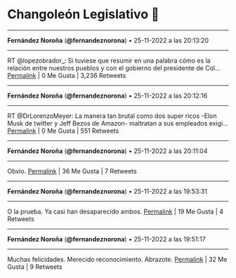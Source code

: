 # Changoleón Legislativo 🙈
*****
**Fernández Noroña** (**@fernandeznorona**) • 25-11-2022 a las 20:13:20
*****
RT @lopezobrador_: Si tuviese que resumir en una palabra cómo es la relación entre nuestros pueblos y con el gobierno del presidente de Col…
[Permalink](https://twitter.com/fernandeznorona/status/1596356403446558720) | 0 Me Gusta | 3,236 Retweets
*****
**Fernández Noroña** (**@fernandeznorona**) • 25-11-2022 a las 20:12:16
*****
RT @DrLorenzoMeyer: La manera tan brutal como dos super ricos -Elon Musk de twitter y Jeff Bezos de Amazon- maltratan a sus empleados exigi…
[Permalink](https://twitter.com/fernandeznorona/status/1596356135518621696) | 0 Me Gusta | 551 Retweets
*****
**Fernández Noroña** (**@fernandeznorona**) • 25-11-2022 a las 20:11:04
*****
Obvio.
[Permalink](https://twitter.com/fernandeznorona/status/1596355835042869249) | 36 Me Gusta | 7 Retweets
*****
**Fernández Noroña** (**@fernandeznorona**) • 25-11-2022 a las 19:53:31
*****
O la prueba. Ya casi han desaparecido ambos.
[Permalink](https://twitter.com/fernandeznorona/status/1596351420000870400) | 19 Me Gusta | 4 Retweets
*****
**Fernández Noroña** (**@fernandeznorona**) • 25-11-2022 a las 19:51:17
*****
Muchas felicidades. Merecido reconocimiento. Abrazote.
[Permalink](https://twitter.com/fernandeznorona/status/1596350855468486657) | 32 Me Gusta | 9 Retweets